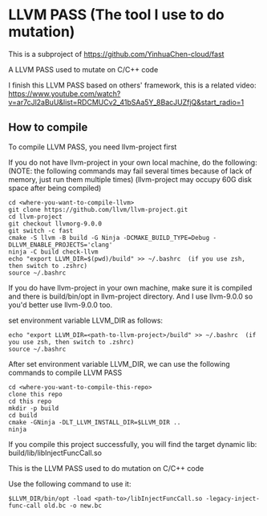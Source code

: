 # LLVM PASS (The tool I use to do mutation)

This is a subproject of https://github.com/YinhuaChen-cloud/fast

A LLVM PASS used to mutate on C/C++ code

I finish this LLVM PASS based on others' framework, this is a related video: https://www.youtube.com/watch?v=ar7cJl2aBuU&list=RDCMUCv2_41bSAa5Y_8BacJUZfjQ&start_radio=1

## How to compile

To compile LLVM PASS, you need llvm-project first

If you do not have llvm-project in your own local machine, do the following:
(NOTE: the following commands may fail several times because of lack of memory, just run them multiple times) (llvm-project may occupy 60G disk space after being compiled)

```
cd <where-you-want-to-compile-llvm>
git clone https://github.com/llvm/llvm-project.git
cd llvm-project
git checkout llvmorg-9.0.0
git switch -c fast
cmake -S llvm -B build -G Ninja -DCMAKE_BUILD_TYPE=Debug -DLLVM_ENABLE_PROJECTS='clang'
ninja -C build check-llvm
echo "export LLVM_DIR=$(pwd)/build" >> ~/.bashrc  (if you use zsh, then switch to .zshrc)
source ~/.bashrc
```

If you do have llvm-project in your own machine, make sure it is compiled and there is build/bin/opt in llvm-project directory. And I use llvm-9.0.0 so you'd better use llvm-9.0.0 too.

set environment variable LLVM_DIR as follows:

```
echo "export LLVM_DIR=<path-to-llvm-project>/build" >> ~/.bashrc  (if you use zsh, then switch to .zshrc)
source ~/.bashrc
```

After set environment variable LLVM_DIR, we can use the following commands to compile LLVM PASS

```
cd <where-you-want-to-compile-this-repo>
clone this repo
cd this repo
mkdir -p build
cd build
cmake -GNinja -DLT_LLVM_INSTALL_DIR=$LLVM_DIR ..   
ninja
```

If you compile this project successfully, you will find the target dynamic lib: build/lib/libInjectFuncCall.so

This is the LLVM PASS used to do mutation on C/C++ code

Use the following command to use it:

```
$LLVM_DIR/bin/opt -load <path-to>/libInjectFuncCall.so -legacy-inject-func-call old.bc -o new.bc
```


